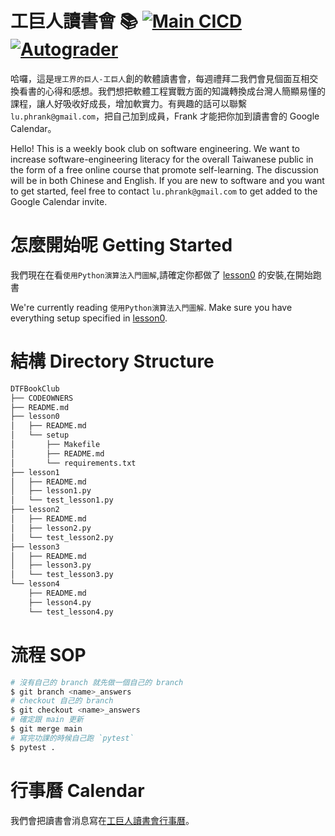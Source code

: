
# 工巨人讀書會 📚 [![Main CICD](https://github.com/bootyburglar/DTFBookClub/actions/workflows/main.yml/badge.svg)](https://github.com/bootyburglar/DTFBookClub/actions/workflows/main.yml) [![Autograder](https://github.com/bootyburglar/DTFBookClub/actions/workflows/autograder.yml/badge.svg?branch=answers)](https://github.com/bootyburglar/DTFBookClub/actions/workflows/autograder.yml)
哈囉，這是`理工界的巨人-工巨人`創的軟體讀書會，每週禮拜二我們會見個面互相交換看書的心得和感想。我們想把軟體工程實戰方面的知識轉換成台灣人簡顯易懂的課程，讓人好吸收好成長，增加軟實力。有興趣的話可以聯繫 `lu.phrank@gmail.com`，把自己加到成員，Frank 才能把你加到讀書會的 Google Calendar。

Hello! This is a weekly book club on software engineering. We want to increase software-engineering literacy for the overall Taiwanese public in the form of a free online course that promote self-learning. The discussion will be in both Chinese and English. If you are new to software and you want to get started, feel free to contact `lu.phrank@gmail.com` to get added to the Google Calendar invite.

# 怎麼開始呢 Getting Started
我們現在在看`使用Python演算法入門圖解`,請確定你都做了 [lesson0](Intro&#32;to&#32;Algorithms/lesson0/README.md) 的安裝,在開始跑書

We're currently reading `使用Python演算法入門圖解`. Make sure you have everything setup specified in [lesson0](Intro&#32;to&#32;Algorithms/lesson0/README.md).

# 結構 Directory Structure
```bash
DTFBookClub
├── CODEOWNERS
├── README.md
├── lesson0
│   ├── README.md
│   └── setup
│       ├── Makefile
│       ├── README.md
│       └── requirements.txt
├── lesson1
│   ├── README.md
│   ├── lesson1.py
│   └── test_lesson1.py
├── lesson2
│   ├── README.md
│   ├── lesson2.py
│   └── test_lesson2.py
├── lesson3
│   ├── README.md
│   ├── lesson3.py
│   └── test_lesson3.py
└── lesson4
    ├── README.md
    ├── lesson4.py
    └── test_lesson4.py

```
# 流程 SOP
```bash
# 沒有自己的 branch 就先做一個自己的 branch
$ git branch <name>_answers
# checkout 自己的 branch
$ git checkout <name>_answers
# 確定跟 main 更新
$ git merge main
# 寫完功課的時候自己跑 `pytest`
$ pytest .
```
# 行事曆 Calendar
我們會把讀書會消息寫在[工巨人讀書會行事曆](https://docs.google.com/document/d/1Mw8czzSHou0IzPl497NTWoh2JsW_cphIxfXHlWq0YsE/edit?usp=sharing)。
